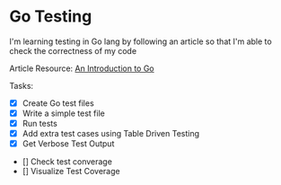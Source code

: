 # Go Testing
I'm learning testing in Go lang by following an article so that I'm able to check the correctness of my code

Article Resource: [An Introduction to Go](https://tutorialedge.net/golang/intro-testing-in-go/)

Tasks:
- [x] Create Go test files
- [x] Write a simple test file
- [x] Run tests
- [x] Add extra test cases using Table Driven Testing 
- [x] Get Verbose Test Output
- [] Check test converage
- [] Visualize Test Coverage 